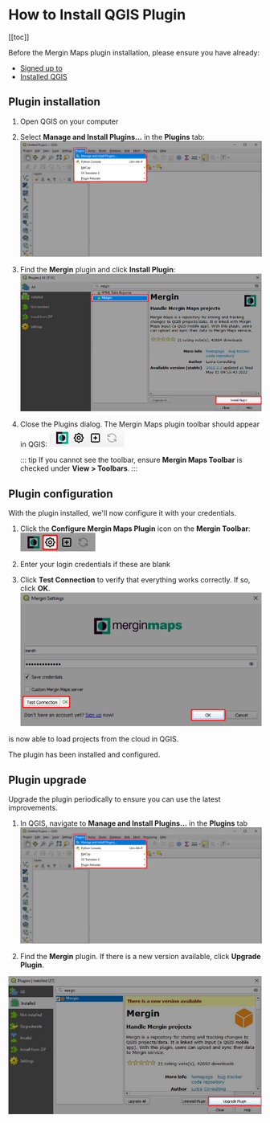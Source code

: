 # How to Install QGIS Plugin
[[toc]]

Before the Mergin Maps plugin installation, please ensure you have already:
* [Signed up to <MainPlatformName />](../sign-up-to-mergin-maps/)
* [Installed QGIS](../install-qgis/)

## Plugin installation
1. Open QGIS on your computer
2. Select **Manage and Install Plugins...** in the **Plugins** tab:
   ![](./qgis-plugins-manage-and-install.jpg)

3. Find the **Mergin** plugin and click **Install Plugin**:
   ![](./find-and-install-mergin.jpg)

4. Close the Plugins dialog. The Mergin Maps plugin toolbar should appear in QGIS:
   ![](./mergin-toolbar.jpg)
   
   ::: tip
   If you cannot see the toolbar, ensure **Mergin Maps Toolbar** is checked under **View > Toolbars**.
   :::

## Plugin configuration
With the plugin installed, we'll now configure it with your <MainPlatformName /> credentials.

1. Click the **Configure Mergin Maps Plugin** icon on the **Mergin Toolbar**:
   ![](./qgis-configure-mergin-plugin.jpg)

2. Enter your login credentials if these are blank

3. Click **Test Connection** to verify that everything works correctly. If so, click **OK**.
   ![](./qgis-mergin-settings.jpg)

<QGISPluginName /> is now able to load projects from the cloud in QGIS.

The plugin has been installed and configured.
   
## Plugin upgrade
Upgrade the plugin periodically to ensure you can use the latest improvements.

1. In QGIS, navigate to **Manage and Install Plugins...** in the **Plugins** tab
   ![](./qgis-plugins-manage-and-install.jpg)
   
2. Find the **Mergin** plugin. If there is a new version available, click **Upgrade Plugin**.

![upgrade plugin](./plugin-upgrade.png)
